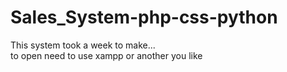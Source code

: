 # Sales_System-php-css-python
This system took a week to make... <br />
to open need to use xampp or another you like 
